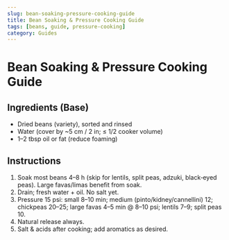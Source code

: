 ```yaml
---
slug: bean-soaking-pressure-cooking-guide
title: Bean Soaking & Pressure Cooking Guide
tags: [beans, guide, pressure-cooking]
category: Guides
---
```


# Bean Soaking & Pressure Cooking Guide

## Ingredients (Base)

- Dried beans (variety), sorted and rinsed
- Water (cover by ~5 cm / 2 in; ≤ 1/2 cooker volume)
- 1–2 tbsp oil or fat (reduce foaming)

## Instructions

1. Soak most beans 4–8 h (skip for lentils, split peas, adzuki, black‑eyed peas). Large favas/limas benefit from soak.
2. Drain; fresh water + oil. No salt yet.
3. Pressure 15 psi: small 8–10 min; medium (pinto/kidney/cannellini) 12; chickpeas 20–25; large favas 4–5 min @ 8–10 psi; lentils 7–9; split peas 10.
4. Natural release always.
5. Salt & acids after cooking; add aromatics as desired.
